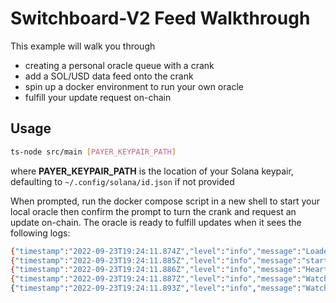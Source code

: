 # Switchboard-V2 Feed Walkthrough

This example will walk you through

- creating a personal oracle queue with a crank
- add a SOL/USD data feed onto the crank
- spin up a docker environment to run your own oracle
- fulfill your update request on-chain

## Usage

```bash
ts-node src/main [PAYER_KEYPAIR_PATH]
```

where **PAYER_KEYPAIR_PATH** is the location of your Solana keypair, defaulting
to `~/.config/solana/id.json` if not provided

When prompted, run the docker compose script in a new shell to start your local
oracle then confirm the prompt to turn the crank and request an update on-chain.
The oracle is ready to fulfill updates when it sees the following logs:

```bash
{"timestamp":"2022-09-23T19:24:11.874Z","level":"info","message":"Loaded 1000 nonce accounts"}
{"timestamp":"2022-09-23T19:24:11.885Z","level":"info","message":"started health check handler"}
{"timestamp":"2022-09-23T19:24:11.886Z","level":"info","message":"Heartbeat routine started with an interval of 15 seconds."}
{"timestamp":"2022-09-23T19:24:11.887Z","level":"info","message":"Watching event: AggregatorOpenRoundEvent ..."}
{"timestamp":"2022-09-23T19:24:11.893Z","level":"info","message":"Watchin